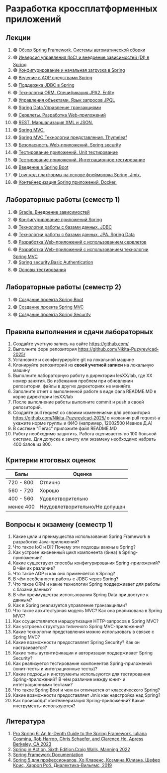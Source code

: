 # Разработка кроссплатформенных приложений

## Лекции

1. 🟢 [Обзор Spring Framework. Системы автоматической сборки](./les01/README.md)
2. 🟢 [Инверсия управления (IoC) и внедрение зависимостей (DI) в Spring](./les02/README.md)
3. 🟢 [Конфигурирование и начальная загрузка в Spring](./les03/README.md)
4. 🟢 [Ведение в AOP средствами Spring](./les04/README.md)
5. 🟢 [Поддержка JDBC в Spring](./les05/README.md)
6. 🟢 [Технология ORM. Спецификация JPA2. Entity](./les06/README.md)
7. 🟢 [Управления объектами. Язык запросов JPQL](./les07/README.md)
8. 🟢 [Spring Data.Управление транзакциями](./les08/README.md)
9. 🟢 [Сервлеты. Разработка Web-приложений](./les09/README.md)
10. 🟢 [REST. Маршализация XML и JSON.](./les10/README.md)
11. 🟢 [Spring MVC.](./les11/README.md)
12. 🟢 [Spring MVC.Технологии представления. Thymeleaf](./les12/README.md)
13. 🟢 [Безопасность Web-приложений. Spring security](./les13/README.md)
14. 🟢 [Тестирование приложений.  Unit тестирование](./les14/README.md)
15. 🟢 [Тестирование приложений. Интеграционное тестирование](./les15/README.md)
16. 🟢 [Введение в Spring Boot](./les16/README.md)
17. 🟢 [Low-код платформы на основе фреймворка Spring. Jmix.](./les17/README.md)
18. 🟢 [Контейнеризация Spring приложений. Docker.](./les18/README.md)

## Лабораторные работы (семестр 1)

1. 🟢 [Gradle. Внедрение зависимостей](./les02/lab.md)
2. 🟢 [Конфигурирование приложений Spring](./les04/lab.md)
3. 🟢 [Технологии работы с базами данных. JDBC](./les06/lab.md)
4. 🟢 [Технологии работы с базами данных. JPA. Spring Data](./les08/lab.md)
5. 🟢 [Разработка  Web-приложений с использованием сервлетов](./les10/lab.md)
6. 🟢 [Разработка Web-приложений с использованием технологии Spring MVC](./les12/lab.md)
7. 🟢 [Spring security.Basic Authentication](./les14/lab.md)
8. 🟢 [Основы тестирования](./les16/lab.md)


## Лабораторные работы (семестр 2)
1. 🟢 [Создание проекта Spring Boot](./sem2/lab1/)
2. 🟢 [Создание проекта Spring MVC](./sem2/lab2/)
3. 🟢 [Создание проекта Spring  Security](./sem2/lab3/)


## Правила выполнения и сдачи лабораторных

1. Создайте учетную запись на сайте <https://github.com/>
2. Выполните форк репозитория  <https://github.com/Nikita-Puzyrev/cad-2025/>
3. Установите и сконфигурируйте git на локальной машине
4. Клонируйте репозиторий из **своей учетной записи** на локальную машину
5. Выполните лабораторную работу в директории lesXX/lab, где XX номер занятия. Во избежания проблем при обновлении репозитория, файлы в других директориях не меняйте.
6. Заполните отчет о выполненной работе в виде фала README.MD в корне директории lesXX/lab
7. После выполнение работы выполните commit и push в своей репозиторий.
8. Создайте pull request со своими изменениями для репозитория  <https://github.com/Nikita-Puzyrev/cad-2025/> в названии pull request-а укажите норме группы и ФИО (например, 12002500 Иванов Д.А)
9. В системе "Пегас" приложите файл README.MD
10. Работу необходимо защитить. Работа оценивается по 100 больной системе. Для допуска к зачету или экзамену необходимо набрать 400 балов из 800.

## Критерии итоговых оценок

|Балы|Оценка|
|---|--|
| 720 - 800 | Отлично |
| 560 - 720 | Хорошо |
| 400 - 560 | Удовлетворительно |
| менее 400 | Неудовлетворительно/Не допущен |

## Вопросы к экзамену (семестр 1)

1. Какие цели и преимущества использования Spring Framework в разработке Java-приложений?
2. Что такое IoC и DI? Почему эти подходы важны в Spring?
3. Как устроен жизненный цикл компонента (бина) в Spring-приложении?
4. Какие существуют способы конфигурирования Spring-приложений? В чём их различие?
5. Что такое AOP и как оно применяется в Spring?
6. В чём особенности работы с JDBC через Spring?
7. Что такое ORM и какие технологии Spring поддерживает для работы с базами данных?
8. В чём преимущества использования Spring Data при доступе к данным?
9. Как в Spring реализуется управление транзакциями?
10. Что такое архитектурная модель MVC? Как она реализована в Spring MVC?
11. Как осуществляется маршрутизация HTTP-запросов в Spring MVC?
12. Как устроена структура типичного Spring MVC-приложения?
13. Какие технологии представления можно использовать в связке с Spring MVC?
14. Какие возможности предоставляет Spring Security? Как он настраивается?
15. Какие типы аутентификации и авторизации поддерживает Spring Security?
16. Как реализуется тестирование компонентов Spring-приложений (юнит-тесты и интеграционные тесты)?
17. Какие подходы и инструменты используются для тестирования Spring-приложений? В чём различие между юнит- и интеграционными тестами?
18. Что такое Spring Boot и чем он отличается от классического Spring?
19. Какие возможности предоставляет Jmix как надстройка над Spring?
20. Как происходит контейнеризация Spring-приложений? Какие инструменты используются?

## Литература

1. [Pro Spring 6. An In-Depth Guide to the Spring Framework. Iuliana Cosmina, Rob Harrop, Chris Schaefer, and Clarence Ho. Apress Berkeley, CA 2023](https://link.springer.com/book/10.1007/978-1-4842-8640-1)
2. [Spring in Action, Sixth Edition.Craig Walls, Manning 2022](https://www.manning.com/books/spring-in-action-sixth-edition)
3. [Spring Framework Documentation](https://docs.spring.io/spring-framework/reference/index.html)
4. [Spring 5 для профессионалов, Хо Кларенс, Козмина Юлиана, Шефер Крис, Харроп Роб, Диалектика-Вильямс, 2019](https://www.williamspublishing.com/Books/978-5-907114-07-4.html)
